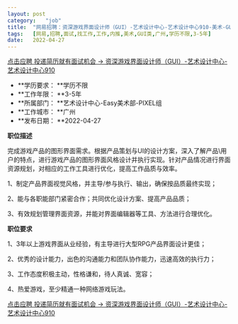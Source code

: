 ```yaml
---
layout:	post
category:	"job"
title:	"网易招聘：资深游戏界面设计师（GUI）-艺术设计中心-艺术设计中心910-美术-GUI类-广州学历不限3-5年"
tags:	[网易,招聘,面试,找工作,工作,内推,美术,GUI类,广州,学历不限,3-5年]
date:	2022-04-27
---
```


[点击应聘 投递简历就有面试机会 ->  资深游戏界面设计师（GUI）-艺术设计中心-艺术设计中心910](http://mobile.bole.netease.com/bole/boleDetail?id=34592&employeeId=346f03c3cda5f04c&key=all)



- **学历要求： **学历不限
- **工作年限： **3-5年
- **所属部门： **艺术设计中心-Easy美术部-PIXEL组
- **工作城市： **广州
- **发布日期： **2022-04-27



**职位描述**

完成游戏产品的图形界面需求。根据产品策划与UI的设计方案，深入了解产品\用户的特点，进行游戏产品的图形界面风格设计并执行实现。针对产品情况进行界面资源规划，对相应的工作工具进行优化，提高工作品质与效率。

1、制定产品界面视觉风格，并主导/参与执行、输出，确保按品质最终实现；

2、能与各职能部门紧密合作；共同优化设计方案、提高产品品质；

3、有效规划管理界面资源，并能对界面编辑器等工具、方法进行合理优化。





**职位要求**

1、3年以上游戏界面从业经验，有主导进行大型RPG产品界面设计更佳；

2、优秀的设计能力，出色的沟通能力和团队协作能力，迅速高效的执行力；

3、工作态度积极主动，性格谦和，待人真诚、宽容；

4、热爱游戏，至少精通一种网络游戏玩法。



[点击应聘 投递简历就有面试机会 ->  资深游戏界面设计师（GUI）-艺术设计中心-艺术设计中心910](http://mobile.bole.netease.com/bole/boleDetail?id=34592&employeeId=346f03c3cda5f04c&key=all)